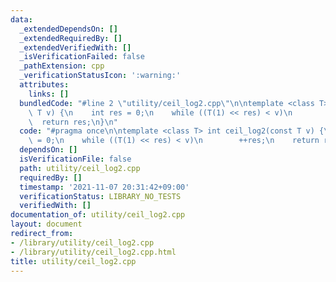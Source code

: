 ```yaml
---
data:
  _extendedDependsOn: []
  _extendedRequiredBy: []
  _extendedVerifiedWith: []
  _isVerificationFailed: false
  _pathExtension: cpp
  _verificationStatusIcon: ':warning:'
  attributes:
    links: []
  bundledCode: "#line 2 \"utility/ceil_log2.cpp\"\n\ntemplate <class T> int ceil_log2(const\
    \ T v) {\n    int res = 0;\n    while ((T(1) << res) < v)\n        ++res;\n  \
    \  return res;\n}\n"
  code: "#pragma once\n\ntemplate <class T> int ceil_log2(const T v) {\n    int res\
    \ = 0;\n    while ((T(1) << res) < v)\n        ++res;\n    return res;\n}"
  dependsOn: []
  isVerificationFile: false
  path: utility/ceil_log2.cpp
  requiredBy: []
  timestamp: '2021-11-07 20:31:42+09:00'
  verificationStatus: LIBRARY_NO_TESTS
  verifiedWith: []
documentation_of: utility/ceil_log2.cpp
layout: document
redirect_from:
- /library/utility/ceil_log2.cpp
- /library/utility/ceil_log2.cpp.html
title: utility/ceil_log2.cpp
---
```

